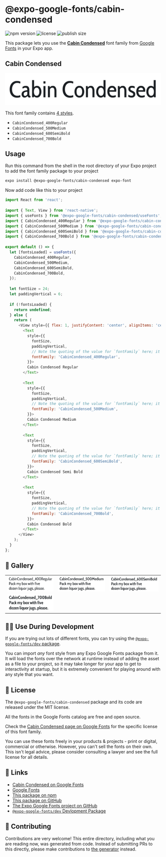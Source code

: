 # @expo-google-fonts/cabin-condensed

![npm version](https://flat.badgen.net/npm/v/@expo-google-fonts/cabin-condensed)
![license](https://flat.badgen.net/github/license/expo/google-fonts)
![publish size](https://flat.badgen.net/packagephobia/install/@expo-google-fonts/cabin-condensed)

This package lets you use the [**Cabin Condensed**](https://fonts.google.com/specimen/Cabin+Condensed) font family from [Google Fonts](https://fonts.google.com/) in your Expo app.

## Cabin Condensed

![Cabin Condensed](./font-family.png)

This font family contains [4 styles](#-gallery).

- `CabinCondensed_400Regular`
- `CabinCondensed_500Medium`
- `CabinCondensed_600SemiBold`
- `CabinCondensed_700Bold`

## Usage

Run this command from the shell in the root directory of your Expo project to add the font family package to your project
```sh
expo install @expo-google-fonts/cabin-condensed expo-font
```

Now add code like this to your project
```js
import React from 'react';

import { Text, View } from 'react-native';
import { useFonts } from '@expo-google-fonts/cabin-condensed/useFonts';
import { CabinCondensed_400Regular } from '@expo-google-fonts/cabin-condensed/400Regular';
import { CabinCondensed_500Medium } from '@expo-google-fonts/cabin-condensed/500Medium';
import { CabinCondensed_600SemiBold } from '@expo-google-fonts/cabin-condensed/600SemiBold';
import { CabinCondensed_700Bold } from '@expo-google-fonts/cabin-condensed/700Bold';

export default () => {
  let [fontsLoaded] = useFonts({
    CabinCondensed_400Regular,
    CabinCondensed_500Medium,
    CabinCondensed_600SemiBold,
    CabinCondensed_700Bold,
  });

  let fontSize = 24;
  let paddingVertical = 6;

  if (!fontsLoaded) {
    return undefined;
  } else {
    return (
      <View style={{ flex: 1, justifyContent: 'center', alignItems: 'center' }}>
        <Text
          style={{
            fontSize,
            paddingVertical,
            // Note the quoting of the value for `fontFamily` here; it expects a string!
            fontFamily: 'CabinCondensed_400Regular',
          }}>
          Cabin Condensed Regular
        </Text>

        <Text
          style={{
            fontSize,
            paddingVertical,
            // Note the quoting of the value for `fontFamily` here; it expects a string!
            fontFamily: 'CabinCondensed_500Medium',
          }}>
          Cabin Condensed Medium
        </Text>

        <Text
          style={{
            fontSize,
            paddingVertical,
            // Note the quoting of the value for `fontFamily` here; it expects a string!
            fontFamily: 'CabinCondensed_600SemiBold',
          }}>
          Cabin Condensed Semi Bold
        </Text>

        <Text
          style={{
            fontSize,
            paddingVertical,
            // Note the quoting of the value for `fontFamily` here; it expects a string!
            fontFamily: 'CabinCondensed_700Bold',
          }}>
          Cabin Condensed Bold
        </Text>
      </View>
    );
  }
};

```

## 🔡 Gallery


||||
|-|-|-|
|![CabinCondensed_400Regular](.//400Regular/CabinCondensed_400Regular.ttf.png)|![CabinCondensed_500Medium](.//500Medium/CabinCondensed_500Medium.ttf.png)|![CabinCondensed_600SemiBold](.//600SemiBold/CabinCondensed_600SemiBold.ttf.png)||
|![CabinCondensed_700Bold](.//700Bold/CabinCondensed_700Bold.ttf.png)||||


## 👩‍💻 Use During Development

If you are trying out lots of different fonts, you can try using the [`@expo-google-fonts/dev` package](https://github.com/expo/google-fonts/tree/master/font-packages/dev#readme).

You can import *any* font style from any Expo Google Fonts package from it. It will load the fonts
over the network at runtime instead of adding the asset as a file to your project, so it may take longer
for your app to get to interactivity at startup, but it is extremely convenient
for playing around with any style that you want.

## 📖 License

The `@expo-google-fonts/cabin-condensed` package and its code are released under the MIT license.

All the fonts in the Google Fonts catalog are free and open source.

Check the [Cabin Condensed page on Google Fonts](https://fonts.google.com/specimen/Cabin+Condensed) for the specific license of this font family.

You can use these fonts freely in your products & projects - print or digital, commercial or otherwise. However, you can't sell the fonts on their own. This isn't legal advice, please consider consulting a lawyer and see the full license for all details.

## 🔗 Links

- [Cabin Condensed on Google Fonts](https://fonts.google.com/specimen/Cabin+Condensed)
- [Google Fonts](https://fonts.google.com/)
- [This package on npm](https://www.npmjs.com/package/@expo-google-fonts/cabin-condensed)
- [This package on GitHub](https://github.com/expo/google-fonts/tree/master/font-packages/cabin-condensed)
- [The Expo Google Fonts project on GitHub](https://github.com/expo/google-fonts)
- [`@expo-google-fonts/dev` Devlopment Package](https://github.com/expo/google-fonts/tree/master/font-packages/dev)

## 🤝 Contributing

Contributions are very welcome! This entire directory, including what you are reading now, was generated from code. Instead of submitting PRs to this directly, please make contributions to [the generator](https://github.com/expo/google-fonts/tree/master/packages/generator) instead.
